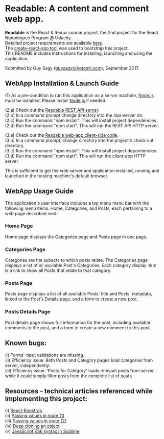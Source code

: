 # Readable: A content and comment web app.
<b>Readable</b> is the React & Redux course project, the 2nd project for the React Nanodegree Program @ Udacity. <br/>
Detailed project requirements are available [here](https://github.com/guysagy/readableByReact/blob/master/Readable%20Project%20Overview.docx). <br/>
The [create-react-app tool](https://github.com/facebookincubator/create-react-app) was used to bootstrap this project. <br/>
This README includes instructions for installing, launching and using the application. <br/>

Submitted by Guy Sagy (guysagy@hotamil.com), September 2017. <br/>

## WebApp Installation & Launch Guide
(1) As a pre-condition to run this application on a server machine, [Node.js](https://nodejs.org/) must be installed. Please install [Node.js](https://nodejs.org/) if needed.

(2.a) Check out the [Readable REST API server](https://github.com/udacity/reactnd-project-readable-starter). <br/>
(2.b) In a command prompt change directory into the <checkout-dir>/api-server dir. <br/>
(2.c) Run the command "npm install". This will install project dependencies. <br/>
(2.d) Run the command "npm start". This will run the REST API HTTP server. <br/>

(3.a) Check out the [Readable web-app client-side code](https://github.com/guysagy/readableByReact). <br/>
(3.b) In a command prompt, change directory into the project's check out directory. <br/>
(3.c) Run the command "npm install". This will install project dependencies. <br/>
(3.d) Run the command "npm start". This will run the client-app HTTP server. <br/>

This is sufficient to get the web server and application installed, running and launched in the hosting machine's default browser. <br/>

## WebApp Usage Guide
The application's user interface includes a top menu menu bar with the following menu items: Home, Categories, and Posts, each pertaining to a web page described next:

### Home Page
Home page displays the Categories page and Posts page in one page.

### Categories Page
Categories are the subects to which posts relate. The Categories page displays a list of all available Post's Categories. Each category display item is a link to show all Posts that relate to that category.

### Posts Page
Posts page displays a list of all available Posts' title and Posts' metadata, linked to the Post's Details page, and a form to create a new post.

### Posts Details Page
Post details page shows full information for the post, including available comments to the post, and a form to create a new comment to this post.

## Known bugs:
(i) Forms' input validations are missing. <br/>
(ii) Efficiency issue: Both Posts and Category pages load categories from server, independently. <br/>
(iii) Efficiency issue: 'Posts for Category' loads relevant posts from server, while it could simply filter posts from the complete list of posts. <br/>

## Resources - technical articles referenced while implementing this project:
(i) [React-Boostrap](https://react-bootstrap.github.io/components.html#forms)<br/>
(ii) [Passing values in route (1)](https://stackoverflow.com/questions/27864720/react-router-pass-props-to-handler-component)<br/>
(iii) [Passing values in route (2)](https://jaketrent.com/post/access-route-params-react-router-v4/)<br/>
(iv) [Deep cloning an object](https://stackoverflow.com/questions/122102/what-is-the-most-efficient-way-to-deep-clone-an-object-in-javascript)<br/>
(v) [JavaScript ES6 syntax in Sublime](http://gunnariauvinen.com/getting-es6-syntax-highlighting-in-sublime-text/)<br/>
